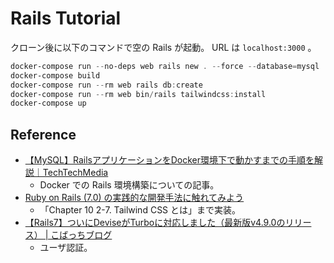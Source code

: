 # Rails Tutorial
クローン後に以下のコマンドで空の Rails が起動。 URL は `localhost:3000` 。

```ps1
docker-compose run --no-deps web rails new . --force --database=mysql
docker-compose build
docker-compose run --rm web rails db:create
docker-compose run --rm web bin/rails tailwindcss:install
docker-compose up
```

## Reference
- [【MySQL】RailsアプリケーションをDocker環境下で動かすまでの手順を解説｜TechTechMedia](https://techtechmedia.com/migrate-to-docker-mysql/)
  - Docker での Rails 環境構築についての記事。
- [Ruby on Rails (7.0) の実践的な開発手法に触れてみよう](https://zenn.dev/tmasuyama1114/books/ab51fea5d5f659)
  - 「Chapter 10 2-7. Tailwind CSS とは」まで実装。
- [【Rails7】ついにDeviseがTurboに対応しました（最新版v4.9.0のリリース） | こばっちブログ](https://kobacchi.com/rails7-devise-finally-responded-to-turbo/)
  - ユーザ認証。

